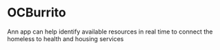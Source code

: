 # OCBurrito
Ann app can help identify available resources in real time to connect the homeless to health and housing services
